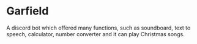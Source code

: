 # Garfield

A discord bot which offered many functions, such as soundboard, text to speech, calculator, number converter and it can play Christmas songs.

